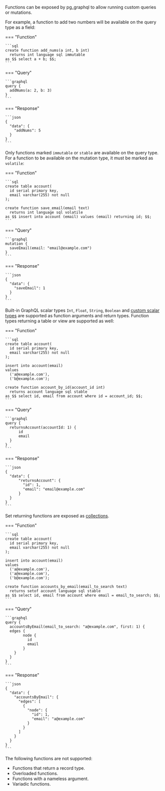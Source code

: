 Functions can be exposed by pg_graphql to allow running custom queries or mutations.

For example, a function to add two numbers will be available on the query type as a field:

=== "Function"

    ```sql
    create function add_nums(a int, b int)
      returns int language sql immutable
    as $$ select a + b; $$;
    ```

=== "Query"

    ```graphql
    query {
      addNums(a: 2, b: 3)
    }
    ```

=== "Response"

    ```json
    {
      "data": {
        "addNums": 5
      }
    }
    ```

Only functions marked `immutable` or `stable` are available on the query type. For a function to be available on the mutation type, it must be marked as `volatile`:

=== "Function"

    ```sql
    create table account(
      id serial primary key,
      email varchar(255) not null
    );

    create function save_email(email text)
      returns int language sql volatile
    as $$ insert into account (email) values (email) returning id; $$;
    ```

=== "Query"

    ```graphql
    mutation {
      saveEmail(email: "email@example.com")
    }
    ```

=== "Response"

    ```json
    {
      "data": {
        "saveEmail": 1
      }
    }
    ```

Built-in GraphQL scalar types `Int`, `Float`, `String`, `Boolean` and [custom scalar types](/pg_graphql/api/#custom-scalars) are supported as function arguments and return types. Function types returning a table or view are supported as well:

=== "Function"

    ```sql
    create table account(
      id serial primary key,
      email varchar(255) not null
    );

    insert into account(email)
    values
      ('a@example.com'),
      ('b@example.com');

    create function account_by_id(account_id int)
      returns account language sql stable
    as $$ select id, email from account where id = account_id; $$;
    ```

=== "Query"

    ```graphql
    query {
      returnsAccount(accountId: 1) {
          id
          email
      }
    }
    ```

=== "Response"

    ```json
    {
      "data": {
          "returnsAccount": {
            "id": 1,
            "email": "email@example.com"
          }
      }
    }
    ```

Set returning functions are exposed as [collections](/pg_graphql/api/#collections).

=== "Function"

    ```sql
    create table account(
      id serial primary key,
      email varchar(255) not null
    );

    insert into account(email)
    values
      ('a@example.com'),
      ('a@example.com'),
      ('b@example.com');

    create function accounts_by_email(email_to_search text)
      returns setof account language sql stable
    as $$ select id, email from account where email = email_to_search; $$;
    ```

=== "Query"

    ```graphql
    query {
      accountsByEmail(email_to_search: "a@example.com", first: 1) {
      edges {
            node {
              id
              email
            }
        }
      }
    }
    ```

=== "Response"

    ```json
    {
      "data": {
        "accountsByEmail": {
          "edges": [
            {
              "node": {
                "id": 1,
                "email": "a@example.com"
              }
            }
          ]
        }
      }
    }
    ```

The following functions are not supported:

* Functions that return a record type.
* Overloaded functions.
* Functions with a nameless argument.
* Variadic functions.
